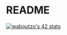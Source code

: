 # README

<a href="https://github.com/oakoudad/badge42"><img src="https://badge.mediaplus.ma/greenbinary/waboutzo" alt="waboutzo's 42 stats" /></a>
